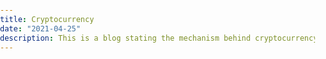```yaml
---
title: Cryptocurrency
date: "2021-04-25"
description: This is a blog stating the mechanism behind cryptocurrency
---
```


<!-- [Document.pdf](https://github.com/janimaharsh/janimaharsh.me/files/6835901/Document.pdf) -->

<!DOCTYPE html>
<html>
<head>
<style type="text/css">html {overflow: auto;}html,body,div,iframe {margin: 0px;padding: 0px;height: 100%;border: none;}iframe {display: block;width: 100%;border: none;overflow-y: auto;overflow-x: hidden;</style>
</head>
<body>
<iframe src="../content/blog/3/Document.pdf" frameborder="0" marginheight="0" marginwidth="0"width="100%"height="100%"scrolling="auto"></iframe>
</body>
</html>
